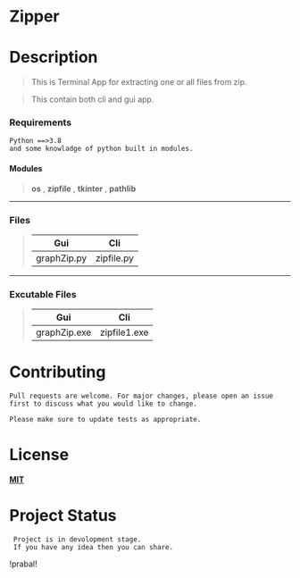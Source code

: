 # **Zipper**


# Description

>This is Terminal App for extracting one or all files from zip.

>This contain both cli and gui app.



### Requirements 
    Python ==>3.8
    and some knowladge of python built in modules.
#### Modules  
> **os** ,
> **zipfile** ,
> **tkinter**  ,
> **pathlib**  

****


### Files
>|**Gui**        | **Cli**       | 
>|-----------|-----------|
>|graphZip.py| zipfile.py|

****
### **Excutable Files**
>   |**Gui**         | **Cli**              | 
>   |------------|-----------------|
>  |graphZip.exe| zipfile1.exe    | 

# Contributing
    Pull requests are welcome. For major changes, please open an issue first to discuss what you would like to change.

    Please make sure to update tests as appropriate.


# License

**[MIT](https://choosealicense.com/licenses/mit/)**

# Project Status 
     Project is in devolopment stage. 
     If you have any idea then you can share.

!prabal!

                                                   

